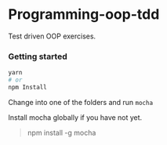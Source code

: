 # Programming-oop-tdd

Test driven OOP exercises.

### Getting started

```sh
yarn
# or
npm Install
```

Change into one of the folders and run `mocha`

Install mocha globally if you have not yet.
>npm install -g mocha
